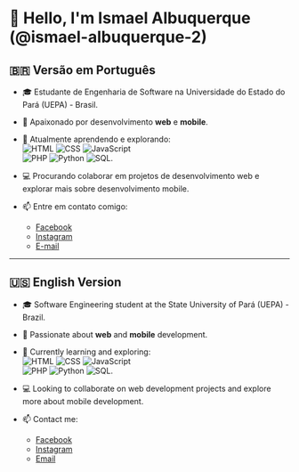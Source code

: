 # 👋 Hello, I'm Ismael Albuquerque (@ismael-albuquerque-2)

## 🇧🇷 Versão em Português

- 🎓 Estudante de Engenharia de Software na Universidade do Estado do Pará (UEPA) - Brasil.  
- 👀 Apaixonado por desenvolvimento **web** e **mobile**.  
- 🌱 Atualmente aprendendo e explorando:  
  ![HTML](https://img.shields.io/badge/-HTML-orange) ![CSS](https://img.shields.io/badge/-CSS-blue) ![JavaScript](https://img.shields.io/badge/-JavaScript-yellow)  
  ![PHP](https://img.shields.io/badge/-PHP-lightgrey) ![Python](https://img.shields.io/badge/-Python-blueviolet) ![SQL](https://img.shields.io/badge/-SQL-informational).  

- 💻 Procurando colaborar em projetos de desenvolvimento web e explorar mais sobre desenvolvimento mobile.  
- 📫 Entre em contato comigo:  
  - [Facebook](https://www.facebook.com/profile.php?id=100082536369048&mibextid=ZbWKwL)  
  - [Instagram](https://www.instagram.com/ismael_albuquerque_2?igsh=YzljYTk1ODg3Zg==)  
  - [E-mail](mailto:ismaelalbuquerque5.armz0@gmail.com)

---

## 🇺🇸 English Version  

- 🎓 Software Engineering student at the State University of Pará (UEPA) - Brazil.  
- 👀 Passionate about **web** and **mobile** development.  
- 🌱 Currently learning and exploring:  
  ![HTML](https://img.shields.io/badge/-HTML-orange) ![CSS](https://img.shields.io/badge/-CSS-blue) ![JavaScript](https://img.shields.io/badge/-JavaScript-yellow)  
  ![PHP](https://img.shields.io/badge/-PHP-lightgrey) ![Python](https://img.shields.io/badge/-Python-blueviolet) ![SQL](https://img.shields.io/badge/-SQL-informational).  

- 💻 Looking to collaborate on web development projects and explore more about mobile development.  
- 📫 Contact me:  
  - [Facebook](https://www.facebook.com/profile.php?id=100082536369048&mibextid=ZbWKwL)  
  - [Instagram](https://www.instagram.com/ismael_albuquerque_2?igsh=YzljYTk1ODg3Zg==)  
  - [Email](mailto:ismaelalbuquerque5.armz0@gmail.com)
